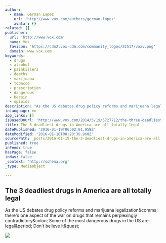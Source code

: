 ```yaml
---
author:
  - name: German Lopez
    url: 'http://www.vox.com/authors/german-lopez'
    avatar: {}
related: []
publisher:
  url: 'http://www.vox.com'
  name: Vox
  favicon: 'https://cdn2.vox-cdn.com/community_logos/52517/voxv.png'
  domain: www.vox.com
keywords:
  - drugs
  - alcohol
  - painkillers
  - deaths
  - marijuana
  - tobacco
  - prescription
  - dangerous
  - heroin
  - opioids
description: "As the US debates drug policy reforms and marijuana legalization, there's one aspect of the war on drugs that remains perplexingly contradictory: Some of the most dangerous drugs in the US are legal. Don't believe it?"
inLanguage: en
app_links: []
isBasedOnUrl: 'http://www.vox.com/2014/5/19/5727712/the-three-deadliest-drugs-in-america-are-all-totally-legal'
title: The 3 deadliest drugs in America are all totally legal
datePublished: '2016-01-19T06:02:01.958Z'
dateModified: '2016-01-18T08:20:36.960Z'
sourcePath: _posts/2016-01-19-the-3-deadliest-drugs-in-america-are-all-totally-legal.md
published: true
inFeed: true
hasPage: false
inNav: false
_context: 'http://schema.org'
_type: MediaObject

---
```

<article style=""><h1>The 3 deadliest drugs in America are all totally legal</h1><p>As the US debates drug policy reforms and marijuana legalization&amp;comma; there's one aspect of the war on drugs that remains perplexingly contradictory&amp;colon; Some of the most dangerous drugs in the US are legal&amp;period; Don't believe it&amp;quest;</p><img src="https://cdn2.vox-cdn.com/thumbor/pbzuI_1Rvnw7lNBLD-rersy31lA=/cdn0.vox-cdn.com/uploads/chorus_asset/file/3343052/151331783.0.jpg" /></article>